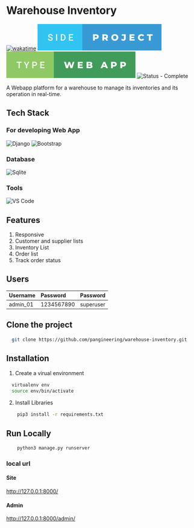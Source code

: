 
# Warehouse Inventory
[![wakatime](https://wakatime.com/badge/github/pangineering/warehouse-inventory.svg)](https://wakatime.com/badge/github/pangineering/warehouse-inventory)
![side-project.svg](/side-project.svg) ![type-web-app.svg](/type-web-app.svg)
![Status - Complete](https://img.shields.io/badge/Status-Complete-2ea44f)

A Webapp platform for a warehouse to manage its inventories and its operation in real-time. 

## Tech Stack
### For developing Web App
![Django](https://img.shields.io/badge/Django-092E20?style=for-the-badge&logo=django&logoColor=green) ![Bootstrap](https://img.shields.io/badge/Bootstrap-563D7C?style=for-the-badge&logo=bootstrap&logoColor=white)

### Database
![Sqlite](https://img.shields.io/badge/SQLite-07405E?style=for-the-badge&logo=sqlite&logoColor=white)

<!-- ### Hosting
![Heroku](https://img.shields.io/badge/Heroku-430098?style=for-the-badge&logo=heroku&logoColor=white) -->

### Tools
![VS Code](https://img.shields.io/badge/Visual_Studio_Code-0078D4?style=for-the-badge&logo=visual%20studio%20code&logoColor=white)



## Features
1. Responsive
2. Customer and supplier lists
3. Inventory List
4. Order list
5. Track order status



## Users
| Username  | Password  | Password |
| :-------- | :-------- | :------- |
| admin_01  |1234567890 | superuser|

## Clone the project
```bash
  git clone https://github.com/pangineering/warehouse-inventory.git
```



## Installation
1. Create a virual environment
```bash
  virtualenv env
  source env/bin/activate
```
2. Install Libraries
```bash
    pip3 install -r requirements.txt
```

## Run Locally
```bash
    python3 manage.py runserver
```

### local url
#### Site
  http://127.0.0.1:8000/

#### Admin
  http://127.0.0.1:8000/admin/
